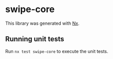 # swipe-core

This library was generated with [Nx](https://nx.dev).

## Running unit tests

Run `nx test swipe-core` to execute the unit tests.
